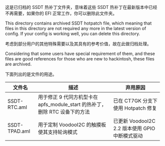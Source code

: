 这是已归档的 SSDT 热补丁文件夹，意味着这些 SSDT 热补丁在最新版本中已经不再需要，如果你的 EFI 正常工作，你可以删除此文件夹。

This directory contains archived SSDT hotpatch file, which meaning that files in this directory are not required any more in the latest version of config. If your config is working well, you can delete this directory.

考虑到部分用户的其他特殊需要以及其具有的参考价值，故在此做归档处理。

Considering that some users have special requirement of them, and these files are good references for those who are new to hackintosh, these files are archived.

下面列出的是文件的用途。

| 文件名 | 描述 | 弃用原因 |
|----------|-------------|------------------|
| SSDT-RTC.aml | 用于修正 9 代同方机型卡在 apfs_module_start 的热补丁，删除 RTC 设备下的方法 |  已在 CT7GK 分支下使用 Hotpatch 修复 |
| SSDT-TPAD.aml | 用于定制 VoodooI2C 的触摸板使其支持轮询模式 | 已更新 VoodooI2C 2.2 版本使用 GPIO 中断模式驱动 |